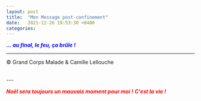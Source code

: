 ```yaml
---
layout: post
title:  "Mon Message post-confinement"
date:   2021-12-26 19:53:30 +0400
categories: 
---
```



<span style="color: blue">***... au final, le feu, ça brûle !***</span>
<br/>


---
&copy;  Grand Corps Malade & Camille Lellouche

<br>
---


<span style="color: red">***Noël sera toujours un mauvais moment pour moi !***</span>
<span style="color: red">***C'est la vie !***</span>